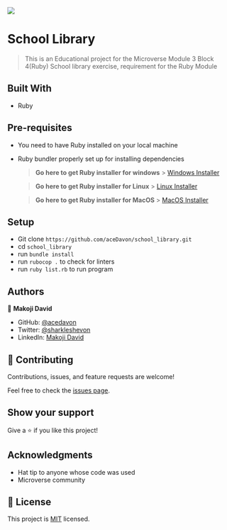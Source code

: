 ![](https://img.shields.io/badge/Microverse-blueviolet)

# School Library

> This is an Educational project for the Microverse Module 3 Block 4(Ruby) School library exercise, requirement for the Ruby Module

## Built With

- Ruby

## Pre-requisites

- You need to have Ruby installed on your local machine
- Ruby bundler properly set up for installing dependencies

  > **Go here to get Ruby installer for windows** > [Windows Installer](https://rubyinstaller.org/)

  > **Go here to get Ruby installer for Linux** > [Linux Installer](https://www.ruby-lang.org/en/documentation/installation/)

  > **Go here to get Ruby installer for MacOS** > [MacOS Installer](https://www.ruby-lang.org/en/documentation/installation/)

## Setup

- Git clone `https://github.com/aceDavon/school_library.git`
- cd `school_library`
- run `bundle install`
- run `rubocop .` to check for linters
- run `ruby list.rb` to run program

## Authors

👤 **Makoji David**

- GitHub: [@acedavon](https://github.com/acedavon)
- Twitter: [@sharkleshevon](https://twitter.com/sharkleshevon)
- LinkedIn: [Makoji David](https://linkedin.com/in/makoji-david)

## 🤝 Contributing

Contributions, issues, and feature requests are welcome!

Feel free to check the [issues page](../../issues/).

## Show your support

Give a ⭐️ if you like this project!

## Acknowledgments

- Hat tip to anyone whose code was used
- Microverse community

## 📝 License

This project is [MIT](./LICENSE) licensed.
